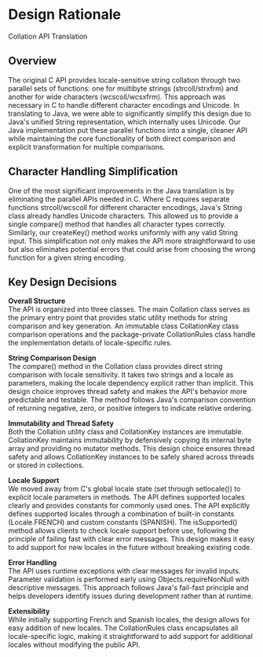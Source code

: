 # Design Rationale

Collation API Translation

## Overview

The original C API provides locale-sensitive string collation through two parallel sets of functions: one for multibyte strings (strcoll/strxfrm) and another for wide characters (wcscoll/wcsxfrm). This approach was necessary in C to handle different character encodings and Unicode. In translating to Java, we were able to significantly simplify this design due to Java's unified String representation, which internally uses Unicode. Our Java implementation put these parallel functions into a single, cleaner API while maintaining the core functionality of both direct comparison and explicit transformation for multiple comparisons.

## Character Handling Simplification

One of the most significant improvements in the Java translation is by eliminating the parallel APIs needed in C. Where C requires separate functions strcoll/wcscoll for different character encodings, Java's String class already handles Unicode characters. This allowed us to provide a single compare() method that handles all character types correctly. Similarly, our createKey() method works uniformly with any valid String input. This simplification not only makes the API more straightforward to use but also eliminates potential errors that could arise from choosing the wrong function for a given string encoding.

## Key Design Decisions

**Overall Structure**  
The API is organized into three classes. The main Collation class serves as the primary entry point that provides static utility methods for string comparison and key generation. An immutable class CollationKey class comparison operations and the package-private CollationRules class handle the implementation details of locale-specific rules.

**String Comparison Design**  
The compare() method in the Collation class provides direct string comparison with locale sensitivity. It takes two strings and a locale as parameters, making the locale dependency explicit rather than implicit. This design choice improves thread safety and makes the API's behavior more predictable and testable. The method follows Java's comparison convention of returning negative, zero, or positive integers to indicate relative ordering.

**Immutability and Thread Safety**  
Both the Collation utility class and CollationKey instances are immutable. CollationKey maintains immutability by defensively copying its internal byte array and providing no mutator methods. This design choice ensures thread safety and allows CollationKey instances to be safely shared across threads or stored in collections.

**Locale Support**  
We moved away from C's global locale state (set through setlocale()) to explicit locale parameters in methods. The API defines supported locales clearly and provides constants for commonly used ones. The API explicitly defines supported locales through a combination of built-in constants (Locale.FRENCH) and custom constants (SPANISH). The isSupported() method allows clients to check locale support before use, following the principle of failing fast with clear error messages. This design makes it easy to add support for new locales in the future without breaking existing code.

**Error Handling**  
The API uses runtime exceptions with clear messages for invalid inputs. Parameter validation is performed early using Objects.requireNonNull with descriptive messages. This approach follows Java's fail-fast principle and helps developers identify issues during development rather than at runtime.

**Extensibility**  
While initially supporting French and Spanish locales, the design allows for easy addition of new locales. The CollationRules class encapsulates all locale-specific logic, making it straightforward to add support for additional locales without modifying the public API.  
